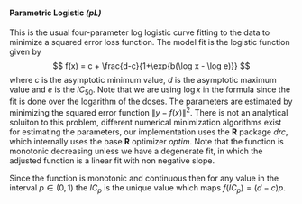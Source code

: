 #### Parametric Logistic *(pL)*

This is the usual four-parameter log logistic curve fitting to the data to minimize a squared error loss function. The model fit is the logistic function given by
$$
f(x) = c + \frac{d-c}{1+\exp{b(\log x - \log e)}}
$$
where *c* is the asymptotic minimum value, *d* is the asymptotic maximum value and *e* is the $IC_{50}$. Note that we are using   $\log x$ in the formula since the fit is done over the logarithm of the doses. The parameters are estimated by minimizing the squared error function $\|y-f(x)\|^2$. There is not an analytical soluiton to this problem, different numerical minimization algorithms exist for estimating the parameters, our implementation uses the **R** package *drc*, which internally uses the base **R** optimizer *optim*. Note that the function is monotonic decreasing unless we have a degenerate fit, in which the adjusted function is a linear fit with non negative slope. 

Since the function is monotonic and continuous then for any value in the interval $p \in (0,1)$  the $IC_p$ is the unique value which maps $f(IC_{p}) = (d-c)p$.

